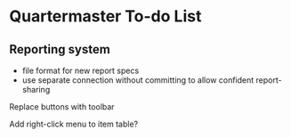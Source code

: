 Quartermaster To-do List
======================================================================

Reporting system
----------------------------------------------------------------------

 - file format for new report specs
 - use separate connection without committing to allow confident
   report-sharing

Replace buttons with toolbar

Add right-click menu to item table?
